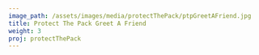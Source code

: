 ```yaml
---
image_path: /assets/images/media/protectThePack/ptpGreetAFriend.jpg
title: Protect The Pack Greet A Friend
weight: 3
proj: protectThePack
---
```


